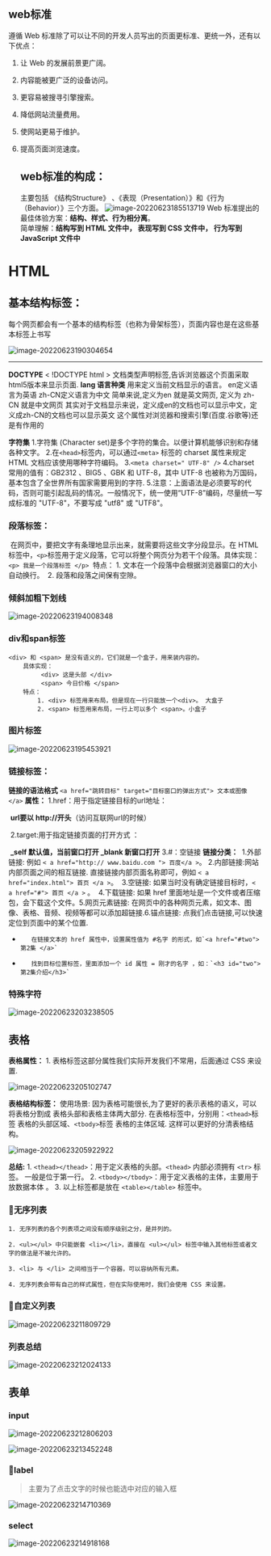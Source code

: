## web标准



遵循 Web 标准除了可以让不同的开发人员写出的页面更标准、更统一外，还有以下优点：

1. 让 Web 的发展前景更广阔。 

2. 内容能被更广泛的设备访问。

3. 更容易被搜寻引擎搜索。

4. 降低网站流量费用。

5. 使网站更易于维护。

6. 提高页面浏览速度。
   ## web标准的构成：
   主要包括 《结构Structure》 、《表现（Presentation）》和《行为（Behavior）》三个方面。
   ![image-20220623185513719](https://note-img54.oss-cn-hongkong.aliyuncs.com/note/h5c3-%E6%88%91%E7%9A%84%E7%AC%94%E8%AE%B0/h5-pink.assets/image-20220623185513719.png)
   Web 标准提出的最佳体验方案：**结构、样式、行为相分离**。  
   简单理解：**结构写到 HTML 文件中， 表现写到 CSS 文件中， 行为写到 JavaScript 文件中**



# HTML

## 基本结构标签：
​    每个网页都会有一个基本的结构标签（也称为骨架标签），页面内容也是在这些基本标签上书写

![image-20220623190304654](https://note-img54.oss-cn-hongkong.aliyuncs.com/note/h5c3-%E6%88%91%E7%9A%84%E7%AC%94%E8%AE%B0/h5-pink.assets/image-20220623190304654.png)

---

**DOCTYPE**
    &lt; !DOCTYPE html &gt;   文档类型声明标签,告诉浏览器这个页面采取html5版本来显示页面.
**lang 语言种类**
    用来定义当前文档显示的语言。
    en定义语言为英语
    zh-CN定义语言为中文
    简单来说,定义为en 就是英文网页, 定义为 zh-CN 就是中文网页
    其实对于文档显示来说，定义成en的文档也可以显示中文，定义成zh-CN的文档也可以显示英文
    这个属性对浏览器和搜索引擎(百度.谷歌等)还是有作用的

**字符集**
    1.字符集 (Character set)是多个字符的集合。以便计算机能够识别和存储各种文字。
    2.在`<head>`标签内，可以通过`<meta>` 标签的 charset 属性来规定 HTML 文档应该使用哪种字符编码。
    3.`<meta charset=" UTF-8" />`
    4.charset 常用的值有：GB2312 、BIG5 、GBK 和 UTF-8，其中 UTF-8 也被称为万国码，基本包含了全世界所有国家需要用到的字符.
    5.注意：上面语法是必须要写的代码，否则可能引起乱码的情况。一般情况下，统一使用“UTF-8”编码，尽量统一写成标准的 "UTF-8"，不要写成  "utf8" 或 "UTF8"。



### 段落标签：
​    在网页中，要把文字有条理地显示出来，就需要将这些文字分段显示。在 HTML 标签中，`<p>`标签用于定义段落，它可以将整个网页分为若干个段落。
​    具体实现：
​         `<p> 我是一个段落标签 </p>`
​    特点：
​        1. 文本在一个段落中会根据浏览器窗口的大小自动换行。
​                2. 段落和段落之间保有空隙。



### 倾斜加粗下划线

![image-20220623194008348](https://note-img54.oss-cn-hongkong.aliyuncs.com/note/h5c3-%E6%88%91%E7%9A%84%E7%AC%94%E8%AE%B0/h5-pink.assets/image-20220623194008348.png)

### div和span标签

```
<div> 和 <span> 是没有语义的，它们就是一个盒子，用来装内容的。
    具体实现：
         <div> 这是头部 </div>    
         <span> 今日价格 </span>
    特点：
        1. <div> 标签用来布局，但是现在一行只能放一个<div>。 大盒子
        2. <span> 标签用来布局，一行上可以多个 <span>。小盒子
```



### 图片标签

![image-20220623195453921](https://note-img54.oss-cn-hongkong.aliyuncs.com/note/h5c3-%E6%88%91%E7%9A%84%E7%AC%94%E8%AE%B0/h5-pink.assets/image-20220623195453921.png)

### 链接标签：

**链接的语法格式**
        `<a href="跳转目标" target="目标窗口的弹出方式"> 文本或图像 </a>`
**属性：**
        1.href：用于指定链接目标的url地址：

​				**url要以 http://开头**（访问互联网url的时候）

​        2.target:用于指定链接页面的打开方式 ：

​				**_self 默认值，当前窗口打开 _blank 新窗口打开**
​        3.#：空链接
**链接分类：**
​    1.外部链接: 例如 `< a href="http:// www.baidu.com "> 百度</a >`。
​    2.内部链接:网站内部页面之间的相互链接. 直接链接内部页面名称即可，例如 `< a href="index.html"> 首页 </a >`。
​    3.空链接: 如果当时没有确定链接目标时，`< a href="#"> 首页 </a >` 。
​    4.下载链接: 如果 href 里面地址是一个文件或者压缩包，会下载这个文件。
​    5.网页元素链接: 在网页中的各种网页元素，如文本、图像、表格、音频、视频等都可以添加超链接.
​    6.锚点链接:  点我们点击链接,可以快速定位到页面中的某个位置. 

+        在链接文本的 href 属性中，设置属性值为 #名字 的形式，如`<a href="#two"> 第2集 </a>`
+        找到目标位置标签，里面添加一个 id 属性 = 刚才的名字 ，如：`<h3 id="two">第2集介绍</h3>`



### 特殊字符

![image-20220623203238505](https://note-img54.oss-cn-hongkong.aliyuncs.com/note/h5c3-%E6%88%91%E7%9A%84%E7%AC%94%E8%AE%B0/h5-pink.assets/image-20220623203238505.png)



## 表格

**表格属性：**
    1. 表格标签这部分属性我们实际开发我们不常用，后面通过 CSS 来设置.

![image-20220623205102747](https://note-img54.oss-cn-hongkong.aliyuncs.com/note/h5c3-%E6%88%91%E7%9A%84%E7%AC%94%E8%AE%B0/h5-pink.assets/image-20220623205102747.png)



**表格结构标签：**
    使用场景:
        因为表格可能很长,为了更好的表示表格的语义，可以将表格分割成 表格头部和表格主体两大部分.
    在表格标签中，分别用：`<thead>`标签 表格的头部区域、`<tbody>`标签 表格的主体区域. 这样可以更好的分清表格结构。

![image-20220623205922922](https://note-img54.oss-cn-hongkong.aliyuncs.com/note/h5c3-%E6%88%91%E7%9A%84%E7%AC%94%E8%AE%B0/h5-pink.assets/image-20220623205922922.png)

**总结:**
    1. `<thead></thead>`：用于定义表格的头部。`<thead>` 内部必须拥有 `<tr>` 标签。 一般是位于第一行。
    2. `<tbody></tbody>`：用于定义表格的主体，主要用于放数据本体 。
    3. 以上标签都是放在 `<table></table>` 标签中。



### 🎈无序列表

```
1. 无序列表的各个列表项之间没有顺序级别之分，是并列的。

2. <ul></ul> 中只能嵌套 <li></li>，直接在 <ul></ul> 标签中输入其他标签或者文字的做法是不被允许的。

3. <li> 与 </li> 之间相当于一个容器，可以容纳所有元素。

4. 无序列表会带有自己的样式属性，但在实际使用时，我们会使用 CSS 来设置。
```



### 🎈自定义列表

![image-20220623211809729](https://note-img54.oss-cn-hongkong.aliyuncs.com/note/h5c3-%E6%88%91%E7%9A%84%E7%AC%94%E8%AE%B0/h5-pink.assets/image-20220623211809729.png)



### **列表总结**

![image-20220623212024133](https://note-img54.oss-cn-hongkong.aliyuncs.com/note/h5c3-%E6%88%91%E7%9A%84%E7%AC%94%E8%AE%B0/h5-pink.assets/image-20220623212024133.png)



## 表单

### input

![image-20220623212806203](https://note-img54.oss-cn-hongkong.aliyuncs.com/note/h5c3-%E6%88%91%E7%9A%84%E7%AC%94%E8%AE%B0/h5-pink.assets/image-20220623212806203.png)

![image-20220623213452248](https://note-img54.oss-cn-hongkong.aliyuncs.com/note/h5c3-%E6%88%91%E7%9A%84%E7%AC%94%E8%AE%B0/h5-pink.assets/image-20220623213452248.png)

### 🎈label

> 主要为了点击文字的时候也能选中对应的输入框

![image-20220623214710369](https://note-img54.oss-cn-hongkong.aliyuncs.com/note/h5c3-%E6%88%91%E7%9A%84%E7%AC%94%E8%AE%B0/h5-pink.assets/image-20220623214710369.png)



### select

![image-20220623214918168](https://note-img54.oss-cn-hongkong.aliyuncs.com/note/h5c3-%E6%88%91%E7%9A%84%E7%AC%94%E8%AE%B0/h5-pink.assets/image-20220623214918168.png)












